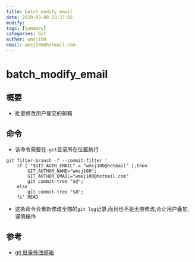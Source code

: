 ```yaml
---
title: batch_modify_email
date: 2020-03-08 23:27:05
modify: 
tags: [Summary]
categories: Git
author: wmsj100
email: wmsj100@hotmail.com
---
```


# batch_modify_email

## 概要

- 批量修改用户提交的邮箱

## 命令

- 该命令需要在`.git`目录所在位置执行
```
git filter-branch -f --commit-filter '
	if [ "$GIT_AUTH_EMAIL" = "wmsj100@hotmail" ];then
		GIT_AUTHOR_NAME="wmsj100";
		GIT_AUTHOR_EMAIL="wmsj100@hotmail.com"
		git commit-tree "$@";
	else
		git commit-tree "$@";
	fi' HEAD
```
- 这条命令会重新修改全部的`git log`记录,而且也不是无痕修改,会让用户叠加,谨慎操作

## 参考

- [git 批量修改邮箱](https://blog.csdn.net/LeoForBest/article/details/90313471#git_2)
